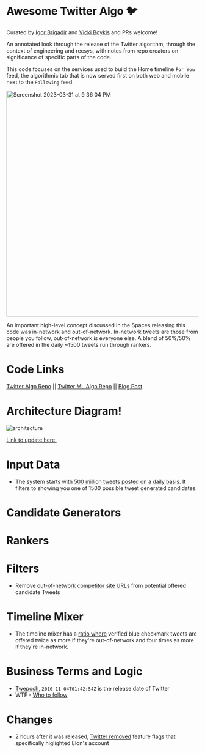 # Awesome Twitter Algo :bird:

Curated by [Igor Brigadir](https://github.com/igorbrigadir) and [Vicki Boykis](https://github.com/veekaybee) and PRs welcome!

An annotated look through the release of the Twitter algorithm, through the context of engineering and recsys, with notes from repo creators on significance of specific parts of the code. 

This code focuses on the services used to build the Home timeline `For You` feed, the algorithmic tab that is now served first on both web and mobile next to the   `Following` feed. 

<img width="591" alt="Screenshot 2023-03-31 at 9 36 04 PM" src="https://user-images.githubusercontent.com/3837836/229259504-fd08c5f5-a346-4e6a-b7d0-2f5514e02915.png">

An important high-level concept discussed in the Spaces releasing this code was in-network and out-of-network. In-network tweets are those from people you follow, out-of-network is everyone else. A blend of 50%/50% are offered in the daily ~1500 tweets run through rankers. 

# Code Links
[Twitter Algo Repo](https://github.com/twitter/the-algorithm) || [Twitter ML Algo Repo](https://github.com/twitter/the-algorithm-ml) || [Blog Post](https://blog.twitter.com/engineering/en_us/topics/open-source/2023/twitter-recommendation-algorithm)

# Architecture Diagram!

![architecture](https://user-images.githubusercontent.com/3837836/229260006-ce800791-6831-4a6c-bf52-1444becb27cc.png)


[Link to update here.](https://whimsical.com/twitter-archtecture-PoR7TJb1eac2UofLVSY28e)

# Input Data

+ The system starts with [500 million tweets posted on a daily basis](https://blog.twitter.com/engineering/en_us/topics/open-source/2023/twitter-recommendation-algorithm). It filters to showing you one of 1500 possible tweet generated candidates. 


# Candidate Generators


# Rankers



# Filters

+ Remove [out-of-network competitor site URLs](https://github.com/twitter/the-algorithm/blob/main/home-mixer/server/src/main/scala/com/twitter/home_mixer/functional_component/filter/OutOfNetworkCompetitorURLFilter.scala) from potential offered candidate Tweets

# Timeline Mixer

+ The timeline mixer has a [ratio where](https://github.com/twitter/the-algorithm/blob/7f90d0ca342b928b479b512ec51ac2c3821f5922/home-mixer/server/src/main/scala/com/twitter/home_mixer/param/HomeGlobalParams.scala#L89) verified blue checkmark tweets are offered twice as more if they're out-of-network and four times as more if they're in-network. 


# Business Terms and Logic

+ [Twepoch](https://github.com/twitter/the-algorithm/blob/ec83d01dcaebf369444d75ed04b3625a0a645eb9/src/java/com/twitter/search/earlybird_root/filters/ResultTierCountFilter.java#L106), `2010-11-04T01:42:54Z` is the release date of Twitter
+ WTF - [Who to follow](https://web.stanford.edu/~rezab/papers/wtf_overview.pdf)

# Changes

+ 2 hours after it was released, [Twitter removed](https://github.com/twitter/the-algorithm/commit/ec83d01dcaebf369444d75ed04b3625a0a645eb9) feature flags that specifically higlighted Elon's account
